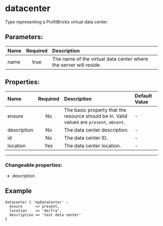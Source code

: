# datacenter

Type representing a ProfitBricks virtual data center.

## Parameters:

| Name | Required | Description |
| :--- | :-: | :--- |
| name | true | The name of the virtual data center where the server will reside.   |

## Properties:

| Name | Required | Description | Default Value |
| :--- | :-: | :--- | :--- |
| ensure | No | The basic property that the resource should be in.  Valid values are `present`, `absent`.  | - |
| description | No | The data center description.   | - |
| id | No | The data center ID.   | - |
| location | Yes | The data center location.   | - |
***


### Changeable properties:

* description


## Example

```text
datacenter { 'myDataCenter' :
  ensure      => present,
  location    => 'de/fra',
  description => 'test data center'
}

```
